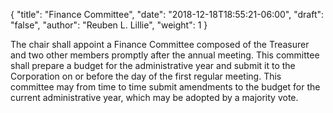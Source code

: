 {
	"title": "Finance Committee",
	"date": "2018-12-18T18:55:21-06:00",
	"draft": "false",
	"author": "Reuben L. Lillie",
	"weight": 1
}

The chair shall appoint a Finance Committee composed of the Treasurer and two other members promptly after the annual meeting. This committee shall prepare a budget for the administrative year and submit it to the Corporation on or before the day of the first regular meeting. This committee may from time to time submit amendments to the budget for the current administrative year, which may be adopted by a majority vote.
